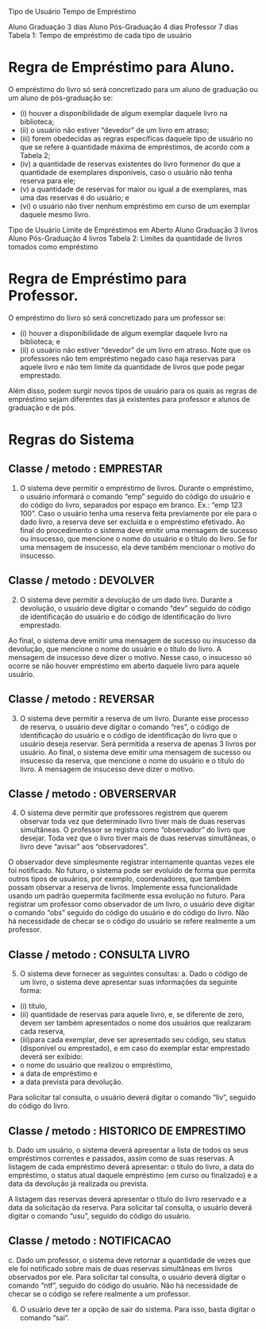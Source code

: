 Tipo de Usuário     Tempo de Empréstimo

Aluno Graduação     3 dias
Aluno Pós-Graduação 4 dias
Professor           7 dias
Tabela 1: Tempo de empréstimo de cada tipo de usuário

# Regra de Empréstimo para Aluno.
O empréstimo do livro só será concretizado para um aluno de graduação ou um aluno de
pós-graduação se:
- (i) houver a disponibilidade de algum exemplar daquele livro na biblioteca;
- (ii) o usuário não estiver “devedor” de um livro em atraso; 
- (iii) forem obedecidas as regras específicas daquele tipo de usuário no que se refere à quantidade máxima de empréstimos, de acordo com a Tabela 2; 
- (iv) a quantidade de reservas existentes do livro formenor do que a quantidade de exemplares disponíveis, caso o usuário não tenha reserva para ele; 
- (v) a quantidade de reservas for maior ou igual a de exemplares, mas uma das reservas é
do usuário; e 
- (vi) o usuário não tiver nenhum empréstimo em curso de um exemplar daquele mesmo livro.


Tipo de Usuário     Limite de Empréstimos em Aberto
Aluno Graduação       3 livros
Aluno Pós-Graduação   4 livros
Tabela 2: Limites da quantidade de livros tomados como empréstimo

# Regra de Empréstimo para Professor.
O empréstimo do livro só será concretizado para um professor se: 
- (i) houver a disponibilidade de algum exemplar daquele livro na biblioteca; e
- (ii) o usuário não estiver “devedor” de um livro em atraso. Note que os professores não tem empréstimo negado caso haja reservas para aquele livro e não tem limite da quantidade de livros que pode pegar emprestado.
 
Além disso, podem surgir novos tipos de usuário para os quais as regras de empréstimo sejam
diferentes das já existentes para professor e alunos de graduação e de pós.

# Regras do Sistema


## Classe / metodo : EMPRESTAR
1. O sistema deve permitir o empréstimo de livros. Durante o empréstimo, o usuário informará o
comando “emp” seguido do código do usuário e do código do livro, separados por espaço em
branco. Ex.: “emp 123 100”. Caso o usuário tenha uma reserva feita previamente por ele para
o dado livro, a reserva deve ser excluída e o empréstimo efetivado. Ao final do procedimento
o sistema deve emitir uma mensagem de sucesso ou insucesso, que mencione o nome do
usuário e o título do livro. Se for uma mensagem de insucesso, ela deve também mencionar o
motivo do insucesso.


## Classe / metodo : DEVOLVER
2. O sistema deve permitir a devolução de um dado livro. Durante a devolução, o usuário deve
digitar o comando “dev” seguido do código de identificação do usuário e do código de
identificação do livro emprestado.


Ao final, o sistema deve emitir uma mensagem de sucesso ou insucesso da devolução, que mencione o nome do usuário e o título do livro. A mensagem de insucesso deve dizer o motivo. Nesse caso, o insucesso só ocorre se não houver empréstimo em aberto daquele livro para aquele usuário.

## Classe / metodo : REVERSAR
3. O sistema deve permitir a reserva de um livro. Durante esse processo de reserva, o usuário
deve digitar o comando “res”, o código de identificação do usuário e o código de identificação
do livro que o usuário deseja reservar. Será permitida a reserva de apenas 3 livros por usuário.
Ao final, o sistema deve emitir uma mensagem de sucesso ou insucesso da reserva, que
mencione o nome do usuário e o título do livro. A mensagem de insucesso deve dizer o
motivo.

## Classe / metodo : OBVERSERVAR
4. O sistema deve permitir que professores registrem que querem observar toda vez que
determinado livro tiver mais de duas reservas simultâneas. O professor se registra como
“observador” do livro que desejar. Toda vez que o livro tiver mais de duas reservas
simultâneas, o livro deve “avisar” aos “observadores”. 

O observador deve simplesmente registrar internamente quantas vezes ele foi notificado. No futuro, o sistema pode ser evoluído de forma que permita outros tipos de usuários, por exemplo, coordenadores, que também possam observar a reserva de livros. Implemente essa funcionalidade usando um padrão quepermita facilmente essa evolução no futuro. 
Para registrar um professor como observador de um livro, o usuário deve digitar o comando “obs” seguido do código do usuário e do código do livro. Não há necessidade de checar se o código do usuário se refere realmente a um professor.


## Classe / metodo : CONSULTA LIVRO
5. O sistema deve fornecer as seguintes consultas:
a. Dado o código de um livro, o sistema deve apresentar suas informações da seguinte forma: 
- (i) título, 
- (ii) quantidade de reservas para aquele livro, e, se diferente de zero,
devem ser também apresentados o nome dos usuários que realizaram cada reserva, 
- (iii)para cada exemplar, deve ser apresentado seu código, seu status (disponível ou
emprestado), e em caso do exemplar estar emprestado deverá ser exibido:
 - o nome do usuário que realizou o empréstimo, 
 - a data de empréstimo e
 - a data prevista para devolução. 

Para solicitar tal consulta, o usuário deverá digitar o comando “liv”, seguido do código do livro.

## Classe / metodo : HISTORICO DE EMPRESTIMO
b. Dado um usuário, o sistema deverá apresentar a lista de todos os seus empréstimos
correntes e passados, assim como de suas reservas. A listagem de cada empréstimo deverá
apresentar:
o título do livro, a data do empréstimo, o status atual daquele empréstimo (em
curso ou finalizado) e a data da devolução já realizada ou prevista. 

A listagem das reservas deverá apresentar o título do livro reservado e a data da solicitação da reserva.
Para solicitar tal consulta, o usuário deverá digitar o comando “usu”, seguido do código do usuário.

## Classe / metodo : NOTIFICACAO
c. Dado um professor, o sistema deve retornar a quantidade de vezes que ele foi notificado sobre mais de duas reservas simultâneas em livros observados por ele. Para solicitar tal consulta, o usuário deverá digitar o comando “ntf”, seguido do código do usuário. Não há necessidade de checar se o código se refere realmente a um professor.

6. O usuário deve ter a opção de sair do sistema. Para isso, basta digitar o comando “sai”.
